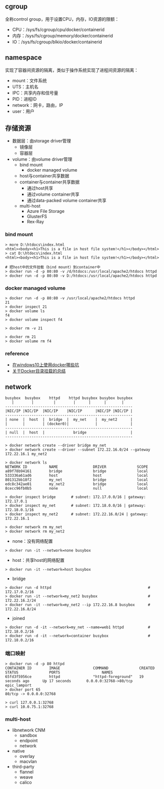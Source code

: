 ## cgroup

全称control group，用于设置CPU，内存，IO资源的限额：

- CPU：/sys/fs/cgroup/cpu/docker/containerid
- 内存：/sys/fs/cgroup/memory/docker/containerid
- IO：/sys/fs/cgroup/blkio/docker/containerid 

## namespace

实现了容器间资源的隔离，类似于操作系统实现了进程间资源的隔离：

- mount：文件系统
- UTS：主机名
- IPC：共享内存和信号量
- PID：进程ID
- network：网卡，路由，IP
- user：用户

## 存储资源

- 数据层：由storage driver管理
  - 镜像层
  - 容器层
- volume：由volume driver管理
  - bind mount
    - docker managed volume
  - host与container共享数据
  - container与container共享数据
    - 通过host共享
    - 通过volume container共享
    - 通过data-packed volume container共享
  - multi-host
    - Azure File Storage
    - GlusterFS
    - Rex-Ray

### bind mount

```
> more D:\htdocs\index.html
<html><body><h1>This is a file in host file system!</h1></body></html>
> cat D:\htdocs\index.html
<html><body><h1>This is a file in host file system!</h1></body></html>

# 把host中的文件挂载（bind mount）到container中
> docker run -d -p 80:80 -v /d/htdocs:/usr/local/apache2/htdocs httpd
> docker run -d -p 80:80 -v D:/htdocs:/usr/local/apache2/htdocs httpd
```

### docker managed volume

```
> docker run -d -p 80:80 -v /usr/local/apache2/htdocs httpd
21
> docker inspect 21
> docker volume ls
f4
> docker volume inspect f4
```

```
> docker rm -v 21
```

```
> docker rm 21
> docker volume rm f4
```

### reference

- [在windows10上使用docker哪些坑](https://segmentfault.com/a/1190000006799421)
- [关于Docker目录挂载的总结](https://www.cnblogs.com/ivictor/p/4834864.html)

## network

```
busybox  busybox    httpd    httpd busybox busybox busybox
   |        |         |        |      |      |       |
----------------------------------------------------------
|NIC/IP |NIC/IP  |NIC/IP    |NIC/IP      |NIC/IP |NIC/IP |
----------------------------------------------------------
| none  |  host  |  bridge  |  my_net    |  my_net2      |
|       |        | (docker0)|            |               | 
----------------------------------------------------------
| null  |  host  |             bridge                    |
----------------------------------------------------------
```

```
> docker network create --driver bridge my_net
> docker network create --driver --subnet 172.22.16.0/24 --gateway 172.22.16.1 my_net2
```

```
> docker network ls
NETWORK ID          NAME                DRIVER              SCOPE
a89f78b94161        bridge              bridge              local
533336a61ad6        host                host                local
801312bb18f2        my_net              bridge              local
edc8c342ae01        my_net2             bridge              local
8cecc96fb0b5        none                null                local
```

```
> docker inspect bridge       # subnet: 172.17.0.0/16 | gateway: 172.17.0.1
> docker inspect my_net       # subnet: 172.18.0.0/16 | gateway: 172.18.0.1/16
> docker inspect my_net2      # subnet: 172.22.16.0/24 | gateway: 172.22.16.1
```

```
> docker network rm my_net
> docker network rm my_net2
```

- none：没有网络配置

```
> docker run -it --network=none busybox
```

- host：共享host的网络配置

```
> docker run -it --network=host busybox
```

- bridge

```
> docker run -d httpd                                            # 172.17.0.2/16
> docker run -it --network=my_net2 busybox                       # 172.22.16.2/24
> docker run -it --network=my_net2 --ip 172.22.16.8 busybox      # 172.22.16.8/24
```

- joined

```
> docker run -d -it --network=my_net --name=web1 httpd           # 172.18.0.2/16
> docker run -d -it --network=container busybox                  # 172.18.0.2/16
```

### 端口映射

```
> docker run -d -p 80 httpd
CONTAINER ID        IMAGE               COMMAND              CREATED             STATUS              PORTS                   NAMES
65fd3f5956ce        httpd               "httpd-foreground"   19 seconds ago      Up 17 seconds       0.0.0.0:32768->80/tcp   epic_lamport
> docker port 65
80/tcp -> 0.0.0.0:32768
```

```
> curl 127.0.0.1:32768
> curl 10.0.75.1:32768
```

### multi-host

- libnetwork CNM
  - sandbox
  - endpoint
  - network
- native
  - overlay
  - macvlan
- third-party
  - flannel
  - weave
  - calico